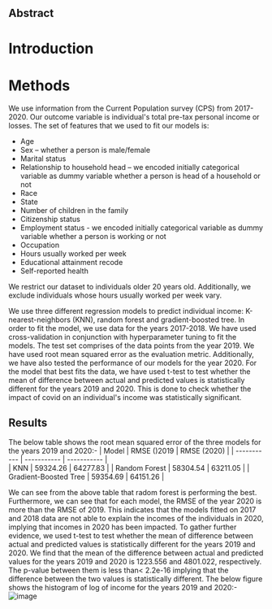 ## Abstract
# Introduction
# Methods
We use information from the Current Population survey (CPS) from 2017-2020. Our outcome variable is individual's total pre-tax personal income or losses. The set of features that we used to fit our models is:   
* Age   
* Sex – whether a person is male/female 
* Marital status 
* Relationship to household head – we encoded initially categorical variable as dummy variable whether a person is head of a household or not 
* Race 
* State 
* Number of children in the family 
* Citizenship status 
* Employment status - we encoded initially categorical variable as dummy variable whether a person is working or not 
* Occupation 
* Hours usually worked per week 
* Educational attainment recode 
* Self-reported health 
  
We restrict our dataset to individuals older 20 years old. Additionally, we exclude individuals whose hours usually worked per week vary. 
  
We use three different regression models to predict individual income: K-nearest-neighbors (KNN), random forest and gradient-boosted tree. In order to fit the model, we use data for the years 2017-2018. We have used cross-validation in conjunction with hyperparameter tuning to fit the models. The test set comprises of the data points from the year 2019. We have used root mean squared error as the evaluation metric. 
Additionally, we have also tested the performance of our models for the year 2020. For the model that best fits the data, we have used t-test to test whether the mean of difference between actual and predicted values is statistically different for the years 2019 and 2020. This is done to check whether the impact of covid on an individual's income was statistically significant.   
## Results
The below table shows the root mean squared error of the three models for the years 2019 and 2020:-
| Model      | RMSE ()2019 | RMSE (2020)  |
| ----------- | ----------- | ----------- |   
| KNN     | 59324.26     |       64277.83       |
| Random Forest   | 58304.54      |   63211.05    |
| Gradient-Boosted Tree   | 59354.69       |      64151.26       |

  
 We can see from the above table that radom forest is performing the best. Furthermore, we can see that for each model, the RMSE of the year 2020 is more than the RMSE of 2019. This indicates that the models fitted on 2017 and 2018 data are not able to explain the incomes of the individuals in 2020, implying that incomes in 2020 has been impacted. To gather further evidence, we used t-test to test whether the mean of difference between actual and predicted values is statistically different for the years 2019 and 2020. We find that the mean of the difference between actual and predicted values for the years 2019 and 2020 is 1223.556 and 4801.022, respectively.  The p-value between them is less than< 2.2e-16 implying that the difference between the two values is statistically different.
 The below figure shows the histogram of log of income for the years 2019 and 2020:-   
 ![image](https://user-images.githubusercontent.com/123924022/234119318-9cc23432-6038-4506-8cff-86f01f188793.png)

